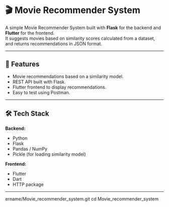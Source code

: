 # 🎬 Movie Recommender System

A simple Movie Recommender System built with **Flask** for the backend and **Flutter** for the frontend.  
It suggests movies based on similarity scores calculated from a dataset, and returns recommendations in JSON format.  

---

## 📌 Features
- Movie recommendations based on a similarity model.
- REST API built with Flask.
- Flutter frontend to display recommendations.
- Easy to test using Postman.

---

## 🛠️ Tech Stack
**Backend:**
- Python
- Flask
- Pandas / NumPy
- Pickle (for loading similarity model)

**Frontend:**
- Flutter
- Dart
- HTTP package

---

ername/Movie_recommender_system.git
cd Movie_recommender_system
